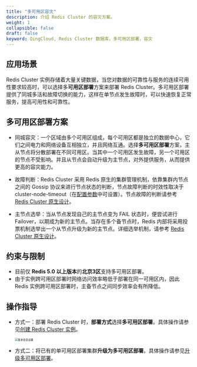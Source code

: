 ```yaml
---
title: "多可用区容灾"
description: 介绍 Redis Cluster 的容灾方案。
weight: 1
collapsible: false
draft: false
keyword: QingCloud, Redis Cluster 数据库，多可用区部署，容灾
---
```


## 应用场景

Redis Cluster 实例存储着大量关键数据，当您对数据的可靠性与服务的连续可用性要求较高时，可以选择多**可用区部署**方案来部署 Redis Cluster。多可用区部署提供了同城多活和故障切换的能力，这样在单节点发生故障时，可以快速恢复正常服务，提高可用性和可靠性。

## 多可用区部署方案

- 同城容灾：一个区域由多个可用区组成，每个可用区都是独立的数据中心，它们之间电力和网络设备互相独立，并且网络互通。选择**多可用区部署**方案，主从节点将分散部署在不同可用区。当其中一个可用区发生故障，另一个可用区的节点不受影响。并且从节点会自动升级为主节点，对外提供服务，从而提供更高的容灾能力。

- 故障判断：Redis Cluster 采用 Redis 原生的集群管理机制，依靠集群内节点之间的 Gossip 协议来进行节点状态的判断，节点故障判断的时效性取决于 cluster-node-timeout（在[配置参数](../../manual/cfginstance/paramconfig/)中可设置）。节点故障的判断请参考 [Redis Cluster 原生设计](https://redis.io/topics/cluster-spec)。
- 主节点选举：当从节点发现自己的主节点变为 FAIL 状态时，便尝试进行 Failover，以期成为新的主节点。当存在多个备节点时，Redis 内部将采用投票机制选举出一个从节点升级为新的主节点。详细选举机制，请参考 [Redis Cluster 原生设计](https://redis.io/topics/cluster-spec)。

## 约束与限制

- 目前仅 **Redis 5.0 以上版本**的**北京3区**支持多可用区部署。
-  由于实例跨可用区部署时网络访问效率略低于部署在同一可用区内，因此 Redis 实例跨可用区部署时，主备节点之间同步效率会有所降低。

## 操作指导

- 方式一：部署 Redis Cluster 时，**部署方式**选择**多可用区部署**。具体操作请参见[创建 Redis Cluster 实例](../../quickstart/create_redis/)。

  <img src="../../_images/step1.png" alt="基本信息设置" style="zoom:50%;" />

- 方式二：将已有的单可用区部署集群**升级为多可用区部署**。具体操作请参见[升级多可用区部署](../../manual/cfginstance/multi_zones/)。



